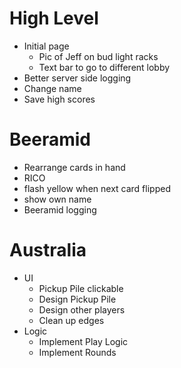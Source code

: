 # High Level
- Initial page
  - Pic of Jeff on bud light racks
  - Text bar to go to different lobby
- Better server side logging
- Change name
- Save high scores

# Beeramid
- Rearrange cards in hand
- RICO
- flash yellow when next card flipped
- show own name
- Beeramid logging

# Australia
- UI
  - Pickup Pile clickable
  - Design Pickup Pile
  - Design other players
  - Clean up edges
- Logic
  - Implement Play Logic
  - Implement Rounds
